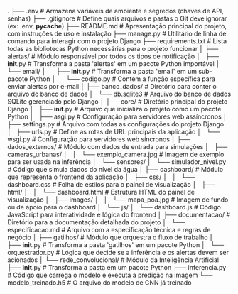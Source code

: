 .
├── .env                     # Armazena variáveis de ambiente e segredos (chaves de API, senhas)
├── .gitignore               # Define quais arquivos e pastas o Git deve ignorar (ex: .env, __pycache__)
├── README.md                # Apresentação principal do projeto, com instruções de uso e instalação
├── manage.py                # Utilitário de linha de comando para interagir com o projeto Django
├── requirements.txt         # Lista todas as bibliotecas Python necessárias para o projeto funcionar
│
├── alertas/                 # Módulo responsável por todos os tipos de notificação
│   ├── __init__.py          # Transforma a pasta 'alertas' em um pacote Python importável
│   └── email/
│       ├── __init__.py      # Transforma a pasta 'email' em um sub-pacote Python
│       └── codigo.py        # Contém a função específica para enviar alertas por e-mail
│
├── banco_dados/             # Diretório para conter o arquivo do banco de dados
│   └── db.sqlite3           # Arquivo do banco de dados SQLite gerenciado pelo Django
│
├── core/                    # Diretório principal do projeto Django
│   ├── __init__.py          # Arquivo que inicializa o projeto como um pacote Python
│   ├── asgi.py              # Configuração para servidores web assíncronos
│   ├── settings.py          # Arquivo com todas as configurações do projeto Django
│   ├── urls.py              # Define as rotas de URL principais da aplicação
│   └── wsgi.py              # Configuração para servidores web síncronos
│
├── dados_externos/          # Módulo com dados de entrada para simulações
│   ├── cameras_urbanas/
│   │   └── exemplo_camera.jpg # Imagem de exemplo para ser usada na inferência
│   └── sensores/
│       └── simulador_nivel.py # Código que simula dados do nível da água
│
├── dashboard/               # Módulo que representa o frontend da aplicação
│   ├── css/
│   │   └── dashboard.css    # Folha de estilos para o painel de visualização
│   ├── html/
│   │   └── dashboard.html   # Estrutura HTML do painel de visualização
│   ├── images/
│   │   └── mapa_poa.jpg     # Imagem de fundo ou de apoio para o dashboard
│   └── js/
│       └── dashboard.js     # Código JavaScript para interatividade e lógica do frontend
│
├── documentacao/            # Diretório para a documentação detalhada do projeto
│   └── especificacao.md     # Arquivo com a especificação técnica e regras de negócio
│
├── gatilhos/                # Módulo que orquestra o fluxo de trabalho
│   ├── __init__.py          # Transforma a pasta 'gatilhos' em um pacote Python
│   └── orquestrador.py      # Lógica que decide se a inferência e os alertas devem ser acionados
│
└── rede_convolucional/      # Módulo da Inteligência Artificial
    ├── __init__.py          # Transforma a pasta em um pacote Python
    ├── inferencia.py        # Código que carrega o modelo e executa a predição na imagem
    └── modelo_treinado.h5   # O arquivo do modelo de CNN já treinado
